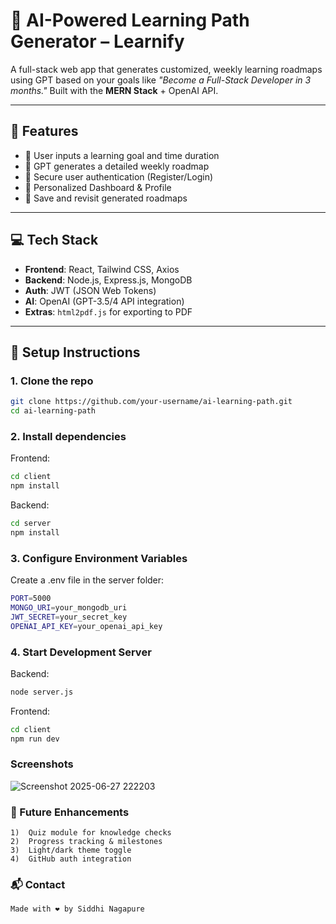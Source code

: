 # 🚀 AI-Powered Learning Path Generator – Learnify

A full-stack web app that generates customized, weekly learning roadmaps using GPT based on your goals like _"Become a Full-Stack Developer in 3 months."_ Built with the **MERN Stack** + OpenAI API.

---

## 🧠 Features

- 🎯 User inputs a learning goal and time duration
- 🤖 GPT generates a detailed weekly roadmap
- 🔐 Secure user authentication (Register/Login)
- 🧾 Personalized Dashboard & Profile
- 📌 Save and revisit generated roadmaps

---

## 💻 Tech Stack

- **Frontend**: React, Tailwind CSS, Axios
- **Backend**: Node.js, Express.js, MongoDB
- **Auth**: JWT (JSON Web Tokens)
- **AI**: OpenAI (GPT-3.5/4 API integration)
- **Extras**: `html2pdf.js` for exporting to PDF

---

## 🔧 Setup Instructions

### 1. Clone the repo
```bash
git clone https://github.com/your-username/ai-learning-path.git
cd ai-learning-path

```
### 2. Install dependencies
Frontend:
```bash
cd client
npm install
```
Backend:
```bash
cd server
npm install
```
### 3. Configure Environment Variables
Create a .env file in the server folder:
```bash
PORT=5000
MONGO_URI=your_mongodb_uri
JWT_SECRET=your_secret_key
OPENAI_API_KEY=your_openai_api_key
```
### 4. Start Development Server
Backend:
```bash
node server.js
```
Frontend:
```bash
cd client
npm run dev
```
### Screenshots
![Screenshot 2025-06-27 222203](https://github.com/user-attachments/assets/230a28fd-107a-4d58-acbf-6b6030d6d7e8)


### 📌 Future Enhancements
    1)  Quiz module for knowledge checks
    2)  Progress tracking & milestones
    3)  Light/dark theme toggle
    4)  GitHub auth integration

### 📬 Contact
    
    Made with ❤️ by Siddhi Nagapure
